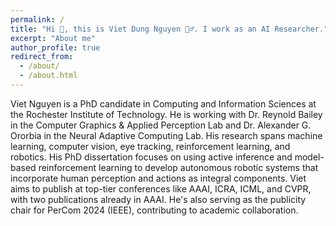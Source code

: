 ```yaml
---
permalink: /
title: "Hi 👋, this is Viet Dung Nguyen 🙆‍♂️. I work as an AI Researcher."
excerpt: "About me"
author_profile: true
redirect_from: 
  - /about/
  - /about.html
---
```


Viet Nguyen is a PhD candidate in Computing and Information Sciences at the Rochester Institute of Technology. He is working with Dr. Reynold Bailey in the Computer Graphics & Applied Perception Lab and Dr. Alexander G. Ororbia in the Neural Adaptive Computing Lab. His research spans machine learning, computer vision, eye tracking, reinforcement learning, and robotics. His PhD dissertation focuses on using active inference and model-based reinforcement learning to develop autonomous robotic systems that incorporate human perception and actions as integral components. Viet aims to publish at top-tier conferences like AAAI, ICRA, ICML, and CVPR, with two publications already in AAAI. He's also serving as the publicity chair for PerCom 2024 (IEEE), contributing to academic collaboration.



